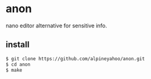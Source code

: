 # anon
nano editor alternative for sensitive info.

## install

```bash
$ git clone https://github.com/alpineyahoo/anon.git
$ cd anon
$ make
```
